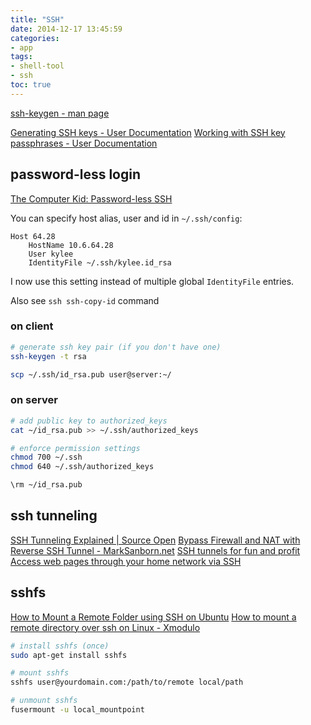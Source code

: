 ```yaml
---
title: "SSH"
date: 2014-12-17 13:45:59
categories:
- app
tags:
- shell-tool
- ssh
toc: true
---
```


[ssh-keygen - man page](https://www.mankier.com/1/ssh-keygen)

[Generating SSH keys - User Documentation](https://help.github.com/articles/generating-ssh-keys/)
[Working with SSH key passphrases - User Documentation](https://help.github.com/articles/working-with-ssh-key-passphrases/)

## password-less login

[The Computer Kid: Password-less SSH](http://www.thecomputerkid.com/2013/07/password-less-ssh.html#.VR4fbemUdhE)

You can specify host alias, user and id in `~/.ssh/config`:

```
Host 64.28
    HostName 10.6.64.28
    User kylee
    IdentityFile ~/.ssh/kylee.id_rsa
```

I now use this setting instead of multiple global `IdentityFile` entries.

Also see `ssh ssh-copy-id` command

### on client

```sh
# generate ssh key pair (if you don't have one)
ssh-keygen -t rsa

scp ~/.ssh/id_rsa.pub user@server:~/
```

### on server

```sh
# add public key to authorized_keys
cat ~/id_rsa.pub >> ~/.ssh/authorized_keys

# enforce permission settings
chmod 700 ~/.ssh
chmod 640 ~/.ssh/authorized_keys

\rm ~/id_rsa.pub
```

## ssh tunneling

[SSH Tunneling Explained | Source Open](https://chamibuddhika.wordpress.com/2012/03/21/ssh-tunnelling-explained/)
[Bypass Firewall and NAT with Reverse SSH Tunnel - MarkSanborn.net](http://www.marksanborn.net/howto/bypass-firewall-and-nat-with-reverse-ssh-tunnel/)
[SSH tunnels for fun and profit](https://underthehood.myob.com/ssh-tunnels-for-fun-and-profit/)
[Access web pages through your home network via SSH](https://coolaj86.com/articles/access-web-pages-through-your-home-network-via-ssh/)

## sshfs

[How to Mount a Remote Folder using SSH on Ubuntu](http://www.howtogeek.com/howto/ubuntu/how-to-mount-a-remote-folder-using-ssh-on-ubuntu/)
[How to mount a remote directory over ssh on Linux - Xmodulo](http://xmodulo.com/how-to-mount-remote-directory-over-ssh-on-linux.html)

```sh
# install sshfs (once)
sudo apt-get install sshfs

# mount sshfs
sshfs user@yourdomain.com:/path/to/remote local/path

# unmount sshfs
fusermount -u local_mountpoint
```
